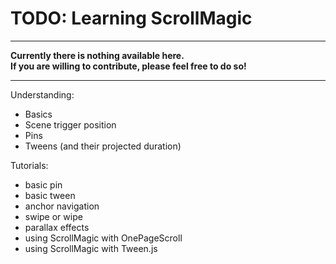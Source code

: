 # TODO: Learning ScrollMagic

***
**Currently there is nothing available here.  
If you are willing to contribute, please feel free to do so!**
***

Understanding:
- Basics
- Scene trigger position
- Pins
- Tweens (and their projected duration)

Tutorials:
- basic pin
- basic tween
- anchor navigation
- swipe or wipe
- parallax effects
- using ScrollMagic with OnePageScroll
- using ScrollMagic with Tween.js




